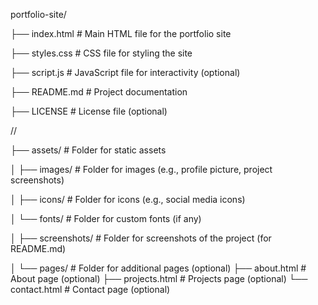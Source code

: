 portfolio-site/

├── index.html                # Main HTML file for the portfolio site

├── styles.css                # CSS file for styling the site

├── script.js                 # JavaScript file for interactivity (optional)

├── README.md                 # Project documentation

├── LICENSE                   # License file (optional)

//

├── assets/                   # Folder for static assets

│   ├── images/               # Folder for images (e.g., profile picture, project screenshots)

│   ├── icons/                # Folder for icons (e.g., social media icons)

│   └── fonts/                # Folder for custom fonts (if any)

│
├── screenshots/              # Folder for screenshots of the project (for README.md)

│
└── pages/                    # Folder for additional pages (optional)
    ├── about.html            # About page (optional)
    ├── projects.html         # Projects page (optional)
    └── contact.html          # Contact page (optional)
